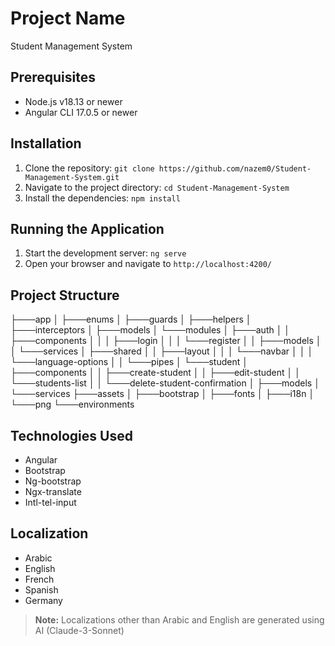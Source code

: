 # Project Name

Student Management System

## Prerequisites

- Node.js v18.13 or newer
- Angular CLI 17.0.5 or newer

## Installation

1. Clone the repository: `git clone https://github.com/nazem0/Student-Management-System.git`
2. Navigate to the project directory: `cd Student-Management-System`
3. Install the dependencies: `npm install`

## Running the Application

1. Start the development server: `ng serve`
2. Open your browser and navigate to `http://localhost:4200/`

## Project Structure

├───app
│   ├───enums
│   ├───guards
│   ├───helpers
│   ├───interceptors
│   ├───models
│   └───modules
│       ├───auth
│       │   ├───components
│       │   │   ├───login
│       │   │   └───register
│       │   ├───models
│       │   └───services
│       ├───shared
│       │   ├───layout
│       │   │   └───navbar
│       │   │       └───language-options
│       │   └───pipes
│       └───student
│           ├───components
│           │   ├───create-student
│           │   ├───edit-student
│           │   └───students-list
│           │       └───delete-student-confirmation
│           ├───models
│           └───services
├───assets
│   ├───bootstrap
│   ├───fonts
│   ├───i18n
│   └───png
└───environments

## Technologies Used

- Angular
- Bootstrap
- Ng-bootstrap
- Ngx-translate
- Intl-tel-input

## Localization

- Arabic
- English
- French
- Spanish
- Germany

> **Note:** Localizations other than Arabic and English are generated using AI (Claude-3-Sonnet)

